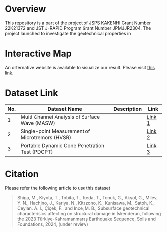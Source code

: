 # Overview
This repository is a part of the project of JSPS KAKENHI Grant Number 22K21372 and JST J-RAPID Program Grant Number JPMJJR2304. The project launched to investigate the geotechnical properties in 

# Interactive Map
An orternative website is available to visualize our result. Please visit [this link](https://shiga-masa.github.io/jrapid-2023-turkey-eq-iskenderun/).

# Dataset Link

| No. | Dataset Name | Description | Link |
|-----|--------------|-------------|------|
|  1  | Multi Channel Analysis of Surface Wave (MASW)    |  | [Link 1](https://example.com/dataset1) |
|  2  | Single-point Measurement of Microtremors (HVSR)  |  | [Link 2](https://example.com/dataset2) |
|  3  | Portable Dynamic Cone Penetration Test (PDCPT)   |  | [Link 3](https://example.com/dataset3) |

# Citation
Please refer the following article to use this dataset
> Shiga, M., Kiyota, T., Tobita, T., Ikeda, T., Tonuk, G., Akyol, G., Milev, Y. N., Hachino, J., Kariya, N., Kitazono, K., Kunisawa, M., Satoh, K., Ceylan. A. İ., Çiçek, F., and Ince, M. B., Subsurface geotechnical characterisics affecting on structural damage in İskenderun, following the 2023 Türkiye-Kahramanmaraş Earthquake Sequence, Soils and Foundations, 2024, (under review)
